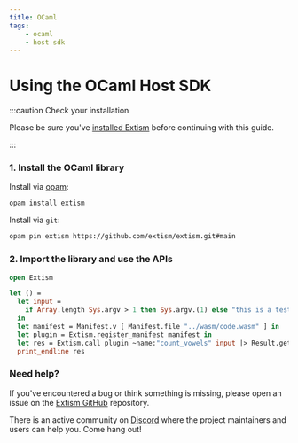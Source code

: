 ```yaml
---
title: OCaml
tags:
    - ocaml
    - host sdk
---
```


# Using the OCaml Host SDK


:::caution Check your installation

Please be sure you've [installed Extism](/docs/install) before continuing with this guide.

:::

### 1. Install the OCaml library

Install via [opam](https://opam.ocaml.org/):
```sh
opam install extism
```

Install via `git`:
```sh
opam pin extism https://github.com/extism/extism.git#main
```

### 2. Import the library and use the APIs

```ocaml title=main.ml
open Extism

let () =
  let input =
    if Array.length Sys.argv > 1 then Sys.argv.(1) else "this is a test"
  in
  let manifest = Manifest.v [ Manifest.file "../wasm/code.wasm" ] in
  let plugin = Extism.register_manifest manifest in
  let res = Extism.call plugin ~name:"count_vowels" input |> Result.get_ok in
  print_endline res
```


### Need help?

If you've encountered a bug or think something is missing, please open an issue on the [Extism GitHub](https://github.com/extism/extism) repository.

There is an active community on [Discord](https://discord.gg/cx3usBCWnc) where the project maintainers and users can help you. Come hang out!


